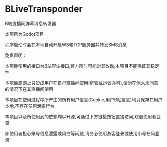 # BLiveTransponder

B站直播间弹幕消息转发器

本项目为Godot项目

程序启动时会在本地自动开启WS和TCP服务器并转发SMS消息

免责声明：

本项目使用的接口为B站野生接口,官方随时可能对其改动,本项目不能保证其稳定性

本项目原则上只赞成用户在自己直播间使用(房管或运营亦可),请勿在他人未同意的情况下在其直播间使用

本项目在使用过程中所产生的所有用户信息(Cookie,用户B站信息)均只保存在用户本地,不存在任何泄露行为

本项目以及所使用到的依赖均以开源,可通过下方链接按钮直接访问,欢迎使用者监督

如使用者担心账号信息泄露或风控等问题,请务必使用游客登录或使用小号扫码登录